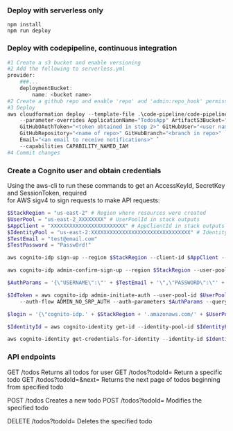 ### Deploy with serverless only

```
npm install
npm run deploy
```

### Deploy with codepipeline, continuous integration

``` powershell
#1 Create a s3 bucket and enable versioning
#2 Add the following to serverless.yml
provider:
    ###...
    deploymentBucket:
        name: <bucket name>
#2 Create a github repo and enable 'repo' and 'admin:repo_hook' permissions here https://github.com/settings/tokens
#3 Deploy
aws cloudformation deploy --template-file .\code-pipeline/code-pipeline.yml --stack-name TodosAppPipeline `  
    --parameter-overrides ApplicationName="TodosApp" ArtifactS3Bucket="<bucket name created in step 1>" `  
    GitHubOAuthToken="<token obtained in step 2>" GitHubUser="<user name of github repo owner>" `  
    GitHubRepository="<name of repo>" GitHubBranch="<branch in repo>" `  
    Email="<an email to receive notifications>" `
    --capabilities CAPABILITY_NAMED_IAM
#4 Commit changes
```

### Create a Cognito user and obtain credentials

Using the aws-cli to run these commands to get an AccessKeyId, SecretKey and SessionToken, required  
for AWS sigv4 to sign requests to make API requests:

``` powershell
$StackRegion = "us-east-2" # Region where resources were created
$UserPool = "us-east-2_XXXXXXXX" # UserPoolId in stack outputs
$AppClient = "XXXXXXXXXXXXXXXXXXXXXXXX" # AppClientId in stack outputs
$IdentityPool = "us-east-2:XXXXXXXXXXXXXXXXXXXXXXXXXXXXXXXX" # IdentityPoolId in stack outputs
$TestEmail = "test@email.com"
$TestPassword = "Passw0rd!"

aws cognito-idp sign-up --region $StackRegion --client-id $AppClient --username $TestEmail --password $TestPassword

aws cognito-idp admin-confirm-sign-up --region $StackRegion --user-pool-id $UserPool --username $TestEmail

$AuthParams = '{\"USERNAME\":\"' + $TestEmail + '\",\"PASSWORD\":\"' + $TestPassword + '\"}'

$IdToken = aws cognito-idp admin-initiate-auth --user-pool-id $UserPool --client-id $AppClient `
    --auth-flow ADMIN_NO_SRP_AUTH --auth-parameters $AuthParams --query "AuthenticationResult.IdToken"

$login = '{\"cognito-idp.' + $StackRegion + '.amazonaws.com/' + $UserPool + '\":\"' + $IdToken + '\"}'

$IdentityId = aws cognito-identity get-id --identity-pool-id $IdentityPool --logins $login --query "IdentityId"

aws cognito-identity get-credentials-for-identity --identity-id $IdentityId  --logins $login
```

### API endpoints
  
GET /todos Returns all todos for user
GET /todos?todoId=<NUMBER> Return a specific todo
GET /todos?todoId=<NUMBER>&next=<TRUE> Returns the next page of todos beginning from specified todo

POST /todos Creates a new todo
POST /todos?todoId=<NUMBER> Modifies the specified todo

DELETE /todos?todoId=<NUMBER> Deletes the specified todo